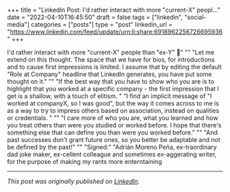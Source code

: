 +++
title = "LinkedIn Post: I'd rather interact with more "current-X" peopl..."
date = "2022-04-10T16:45:50"
draft = false
tags = ["linkedin", "social-media"]
categories = ["posts"]
type = "post"
linkedin_url = "https://www.linkedin.com/feed/update/urn:li:share:6918962256726695936"
+++

I'd rather interact with more "current-X" people than "ex-Y" 🧐"
""
"Let me extend on this thought. The space that we have for bios, for introductions and to cause first impressions is limited. I assume that by editing the default "Role at Company" headline that LinkedIn generates, you have put some thought on it."
""
"If the best way that you have to show who you are is to highlight that you worked at a specific company - the first impression that I get is a shallow, with a touch of elitism. "
"I find an implicit message of "I worked at companyX, so I was good", but the way it comes across to me is as a way to try to impress others based on association, instead on qualities or credentials. "
""
"I care more of who you are, what you learned and how you treat others than were you studied or worked before. I hope that there's something else that can define you than were you worked before."
""
"And past successes don't grant future ones, so you better be adaptable and not be defined by the past!"
""
"Signed:"
"Adrián Moreno Peña, ex-traordinary dad joke maker, ex-cellent colleague and sometimes ex-aggerating writer, for the purpose of making my rants more enterntaining

---

*This post was originally published on [LinkedIn](https://www.linkedin.com/in/adrianmoreno/recent-activity/all/).*